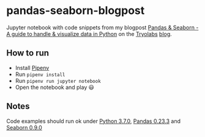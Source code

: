 # pandas-seaborn-blogpost
Jupyter notebook with code snippets from my blogpost [Pandas & Seaborn - A guide to handle & visualize data in Python](https://tryolabs.com/blog/2017/03/16/pandas-seaborn-a-guide-to-handle-visualize-data-elegantly/)
on the [Tryolabs](https://tryolabs.com) [blog](https://tryolabs.com/blog/).

## How to run
 * Install [Pipenv](https://docs.pipenv.org/install/#installing-pipenv)
 * Run `pipenv install`
 * Run `pipenv run jupyter notebook`
 * Open the notebook and play :smiley:

## Notes
Code examples should run ok under [Python 3.7.0](https://www.python.org/downloads/release/python-370/),
[Pandas 0.23.3](https://pandas.pydata.org/pandas-docs/version/0.23.3/whatsnew.html) and [Seaborn 0.9.0](https://seaborn.pydata.org/whatsnew.html)
